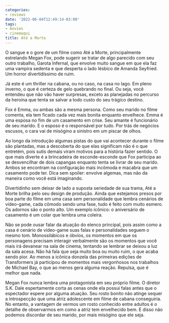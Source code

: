 ```yaml
---
categories:
- reviews
date: '2022-06-04T12:49:14-03:00'
tags:
- movies
- cinemaqui
title: Até a Morte
---
```


O sangue e o gore de um filme como Até a Morte, principalmente estrelando Megan Fox, pode sugerir se tratar de algo parecido com seu outro trabalho, Garota Infernal, que envolve muito sangue em que ela faz uma vampira sedenta e que desperta o lado lésbico de Amanda Seyfried. Um horror divertidíssimo de ruim.

Já este é um thriller na cabana, ou no caso, na casa no lago. Em pleno inverno, o que é certeza de gelo quebrando no final. Ou seja, você entendeu que não vão haver surpresas, exceto as planejadas no percurso da heroína que tenta se salvar a todo custo do seu trágico destino.

Fox é Emma, ou ambas são a mesma persona. Como seu marido no filme comenta, ela tem ficado cada vez mais bonita enquanto envelhece. Emma é uma esposa no fim de um casamento em crise. Seu amante é funcionário de seu marido. E o esposo é o responsável por tudo. Por trás de negócios escusos, o cara vai de misógino a sinistro em um piscar de olhos.

Ao longo da introdução algumas pistas do que vai acontecer durante o filme são plantadas, mas a descoberta do que elas significam não é o que entretém, pois sutis demais viram motivos para a história fazer sentido. O que mais diverte é a brincadeira de esconde-esconde que Fox participa ao se desvencilhar de dois capangas enquanto tenta se livrar de seu marido. Ambos se encontram na configuração mais incômoda e macabra que um casamento pode ter. Dica sem spoiler: envolve algemas, mas não da maneira como você está imaginando.

Divertidinho sem deixar de lado a suposta seriedade de sua trama, Até a Morte brilha pelo seu design de produção. Ainda que estejamos presos por boa parte do filme em uma casa sem personalidade que lembra cenários de vídeo-game, cada cômodo sendo uma fase, tudo é feito com muito esmero. Os adornos são o ponto alto. Um exemplo icônico: o aniversário de casamento é um colar que lembra uma coleira.

Não se pode ousar falar da atuação do elenco principal, pois assim como a casa é cenário de vídeo-game suas falas e personalidades seguem o mesmo tom. Monossilábicos e óbvios, os momentos em que os personagens precisam interagir verbalmente são os momentos que você mais irá devanear na sala de cinema, tentando se lembrar se deixou a luz da sala acesa. Não há fala que seja muito boa ou muito ruim, o que acaba sendo pior. Ao menos a icônica donzela das primeiras edições de Transformers já participou de momentos mais vergonhosos nos trabalhos de Michael Bay, o que ao menos gera alguma reação. Repulsa, que é melhor que nada.

Megan Fox nunca lembra uma protagonista em seu próprio filme. O diretor S.K. Dale espertamente corta as cenas onde ela possui falas antes que o espectador espere por alguma atuação. Seu rosto bonito não atinge sequer a introspecção que uma atriz adolescente em filme de cabana conseguiria. No entanto, a vantagem de vermos um rosto conhecido entre adultos é o detalhe de observarmos em como a atriz tem envelhecido bem. E disso não podemos discordar de seu marido, por mais misógino que ele seja.
